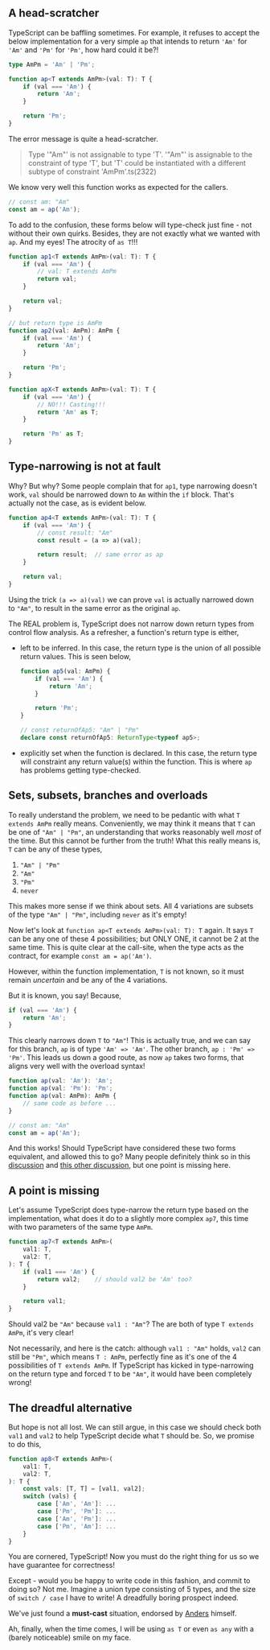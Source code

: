 ## A head-scratcher

TypeScript can be baffling sometimes. For example, it refuses to accept the below implementation for a very simple `ap` that intends to return `'Am'` for `'Am'` and `'Pm'` for `'Pm'`, how hard could it be?!

```TypeScript
type AmPm = 'Am' | 'Pm';

function ap<T extends AmPm>(val: T): T {
    if (val === 'Am') {
        return 'Am';
    }

    return 'Pm';
}
```

The error message is quite a head-scratcher.

> Type '"Am"' is not assignable to type 'T'.
> '"Am"' is assignable to the constraint of type 'T', but 'T' could be instantiated with a different subtype of constraint 'AmPm'.ts(2322)

We know very well this function works as expected for the callers.

```TypeScript
// const am: "Am"
const am = ap('Am');
```

To add to the confusion, these forms below will type-check just fine - not without their own quirks. Besides, they are not exactly what we wanted with `ap`. And my eyes! The atrocity of `as T`!!!

```TypeScript
function ap1<T extends AmPm>(val: T): T {
    if (val === 'Am') {
        // val: T extends AmPm
        return val; 
    }

    return val;
}

// but return type is AmPm
function ap2(val: AmPm): AmPm {
    if (val === 'Am') {
        return 'Am';
    }

    return 'Pm';
}

function apX<T extends AmPm>(val: T): T {
    if (val === 'Am') {
        // NO!!! Casting!!!
        return 'Am' as T;
    }

    return 'Pm' as T;
}
```

## Type-narrowing is not at fault

Why? But why? Some people complain that for `ap1`, type narrowing doesn't work, `val` should be narrowed down to `Am` within the `if` block. That's actually not the case, as is evident below.

```TypeScript
function ap4<T extends AmPm>(val: T): T {
    if (val === 'Am') {
        // const result: "Am"
        const result = (a => a)(val);

        return result;  // same error as ap
    }

    return val;
}
```

Using the trick `(a => a)(val)` we can prove `val` is actually narrowed down to `"Am"`, to result in the same error as the original `ap`.

The REAL problem is, TypeScript does not narrow down return types from control flow analysis. As a refresher, a function's return type is either,

* left to be inferred. In this case, the return type is the union of all possible return values. This is seen below,

    ```TypeScript
    function ap5(val: AmPm) {
        if (val === 'Am') {
            return 'Am';
        }

        return 'Pm';
    }

    // const returnOfAp5: "Am" | "Pm"
    declare const returnOfAp5: ReturnType<typeof ap5>;
    ```

* explicitly set when the function is declared. In this case, the return type will constraint any return value(s) within the function. This is where `ap` has problems getting type-checked.

## Sets, subsets, branches and overloads

To really understand the problem, we need to be pedantic with what `T extends AmPm` really means. Conveniently, we may think it means that `T` can be one of `"Am" | "Pm"`, an understanding that works reasonably well *most* of the time. But this cannot be further from the truth! What this really means is, `T` can be any of these types,

1. `"Am" | "Pm"`
2. `"Am"`
3. `"Pm"`
4. `never`


This makes more sense if we think about sets. All 4 variations are subsets of the type `"Am" | "Pm"`, including `never` as it's empty!

Now let's look at `function ap<T extends AmPm>(val: T): T` again. It says `T` can be any one of these 4 possibilities; but ONLY ONE, it cannot be 2 at the same time. This is quite clear at the call-site, when the type acts as the contract, for example `const am = ap('Am')`.

However, within the function implementation, `T` is not known, so it must remain *uncertain* and be any of the 4 variations.

But it is known, you say! Because,

```TypeScript
if (val === 'Am') {
    return 'Am';
}
```

This clearly narrows down `T` to `"Am"`! This is actually true, and we can say for this branch, `ap` is of type `'Am' => 'Am'`. The other branch, `ap : 'Pm' => 'Pm'`. This leads us down a good route, as now `ap` takes two forms, that aligns very well with the overload syntax!

```TypeScript
function ap(val: 'Am'): 'Am';
function ap(val: 'Pm'): 'Pm';
function ap(val: AmPm): AmPm {
    // same code as before ...
}

// const am: "Am"
const am = ap('Am');
```

And this works! Should TypeScript have considered these two forms equivalent, and allowed this to go? Many people definitely think so in this [discussion](https://github.com/microsoft/TypeScript/issues/24929) and [this other discussion](https://github.com/microsoft/TypeScript/issues/22735), but one point is missing here.

## A point is missing

Let's assume TypeScript does type-narrow the return type based on the implementation, what does it do to a slightly more complex `ap7`, this time with two parameters of the same type `AmPm`.

```TypeScript
function ap7<T extends AmPm>(
    val1: T,
    val2: T,
): T {
    if (val1 === 'Am') {
        return val2;    // should val2 be 'Am' too?
    }

    return val1;
}
```

Should val2 be `"Am"` because `val1 : "Am"`? The are both of type `T extends AmPm`, it's very clear!

Not necessarily, and here is the catch: although `val1 : "Am"` holds, `val2` can still be `"Pm"`, which means `T : AmPm`, perfectly fine as it's one of the 4 possibilities of `T extends AmPm`. If TypeScript has kicked in type-narrowing on the return type and forced `T` to be `"Am"`, it would have been completely wrong!

## The dreadful alternative

But hope is not all lost. We can still argue, in this case we should check both `val1` and `val2` to help TypeScript decide what `T` should be. So, we promise to do this,

```TypeScript
function ap8<T extends AmPm>(
    val1: T,
    val2: T,
): T {
    const vals: [T, T] = [val1, val2];
    switch (vals) {
        case ['Am', 'Am']: ...
        case ['Pm', 'Pm']: ...
        case ['Am', 'Pm']: ...
        case ['Pm', 'Am']: ...
    }
}
```

You are cornered, TypeScript! Now you must do the right thing for us so we have guarantee for correctness! 

Except - would you be happy to write code in this fashion, and commit to doing so? Not me. Imagine a union type consisting of 5 types, and the size of `switch / case` I have to write! A dreadfully boring prospect indeed. 

We've just found a **must-cast** situation, endorsed by [Anders](https://github.com/microsoft/TypeScript/issues/22735#issuecomment-374817151) himself.

Ah, finally, when the time comes, I will be using `as T` or even `as any` with a (barely noticeable) smile on my face.
